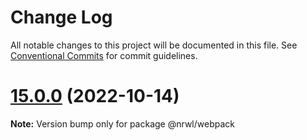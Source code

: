 # Change Log

All notable changes to this project will be documented in this file.
See [Conventional Commits](https://conventionalcommits.org) for commit guidelines.

# [15.0.0](https://github.com/nrwl/nx/compare/14.8.0...15.0.0) (2022-10-14)

**Note:** Version bump only for package @nrwl/webpack
